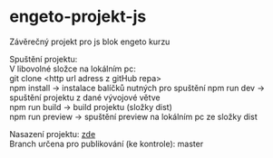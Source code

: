 # engeto-projekt-js

Závěrečný projekt pro js blok engeto kurzu

Spuštění projektu:  
V libovolné složce na lokálním pc:  
git clone \<http url adress z gitHub repa>  
npm install -> instalace balíčků nutných pro spuštění
npm run dev -> spuštění projektu z dané vývojové větve  
npm run build -> build projektu (složky dist)  
npm run preview -> spuštění preview na lokálním pc ze složky dist

Nasazení projektu: [zde](https://pjavorek89.github.io/engeto-projekt-js/index.html)  
Branch určena pro publikování (ke kontrole): master
